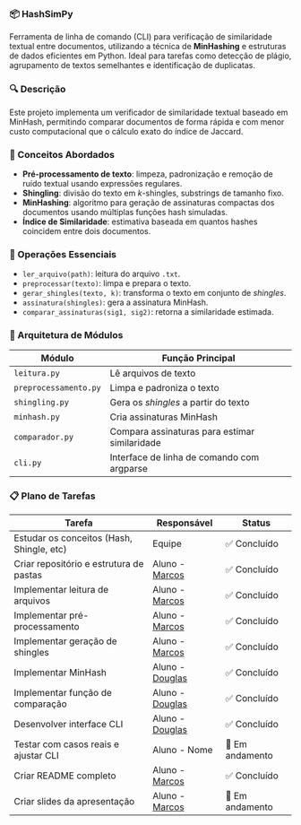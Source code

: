 ### 📦 HashSimPy  
Ferramenta de linha de comando (CLI) para verificação de similaridade textual entre documentos, utilizando a técnica de **MinHashing** e estruturas de dados eficientes em Python. Ideal para tarefas como detecção de plágio, agrupamento de textos semelhantes e identificação de duplicatas.

### 🔍 Descrição  
Este projeto implementa um verificador de similaridade textual baseado em MinHash, permitindo comparar documentos de forma rápida e com menor custo computacional que o cálculo exato do índice de Jaccard.

### 🧠 Conceitos Abordados  

- **Pré-processamento de texto**: limpeza, padronização e remoção de ruído textual usando expressões regulares.
- **Shingling**: divisão do texto em *k*-shingles, substrings de tamanho fixo.
- **MinHashing**: algoritmo para geração de assinaturas compactas dos documentos usando múltiplas funções hash simuladas.
- **Índice de Similaridade**: estimativa baseada em quantos hashes coincidem entre dois documentos.

### 🔧 Operações Essenciais

- `ler_arquivo(path)`: leitura do arquivo `.txt`.
- `preprocessar(texto)`: limpa e prepara o texto.
- `gerar_shingles(texto, k)`: transforma o texto em conjunto de *shingles*.
- `assinatura(shingles)`: gera a assinatura MinHash.
- `comparar_assinaturas(sig1, sig2)`: retorna a similaridade estimada.

### 🧱 Arquitetura de Módulos

| Módulo           | Função Principal                                  |
|------------------|---------------------------------------------------|
| `leitura.py`     | Lê arquivos de texto                              |
| `preprocessamento.py` | Limpa e padroniza o texto                     |
| `shingling.py`   | Gera os *shingles* a partir do texto              |
| `minhash.py`     | Cria assinaturas MinHash                          |
| `comparador.py`  | Compara assinaturas para estimar similaridade     |
| `cli.py`         | Interface de linha de comando com argparse        |

### 📋 Plano de Tarefas

| Tarefa                                      | Responsável         | Status         |
|--------------------------------------------|----------------------|----------------|
| Estudar os conceitos (Hash, Shingle, etc)  | Equipe               | ✅ Concluído   |
| Criar repositório e estrutura de pastas    | Aluno - [Marcos](https://github.com/MoraesMarcos)       | ✅ Concluído   |
| Implementar leitura de arquivos            | Aluno - [Marcos](https://github.com/MoraesMarcos)        | ✅ Concluído   |
| Implementar pré-processamento              | Aluno - [Marcos](https://github.com/MoraesMarcos)       | ✅ Concluído   |
| Implementar geração de shingles            | Aluno - [Marcos](https://github.com/MoraesMarcos)       | ✅ Concluído   |
| Implementar MinHash                        | Aluno - [Douglas](https://github.com/douglasteyh)       | ✅ Concluído   |
| Implementar função de comparação           | Aluno - [Douglas](https://github.com/douglasteyh)       | ✅ Concluído   |
| Desenvolver interface CLI                  | Aluno - [Douglas](https://github.com/douglasteyh)       | ✅ Concluído   |
| Testar com casos reais e ajustar CLI       | Aluno - Nome       | 🔄 Em andamento |
| Criar README completo                      | Aluno - [Marcos](https://github.com/MoraesMarcos)       | ✅ Concluído   |
| Criar slides da apresentação               | Aluno - [Marcos](https://github.com/MoraesMarcos)       | 🔄 Em andamento |
